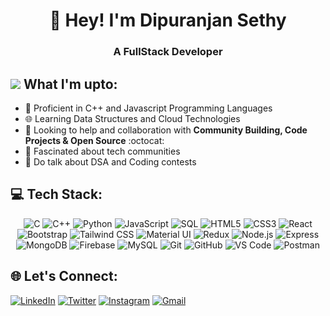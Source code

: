 <h1 align="center">👋 Hey! I'm Dipuranjan Sethy</h1>
<h3 align="center">A FullStack Developer</h3>

## <img src="https://ibb.co/hKy4z6P"/> What I'm upto:

- 💪 Proficient in C++ and Javascript Programming Languages
- 🌐 Learning Data Structures and Cloud Technologies
- 🤝 Looking to help and collaboration with **Community Building, Code Projects & Open Source** :octocat:
- 👥 Fascinated about tech communities
- 💪 Do talk about DSA and Coding contests

## 💻 Tech Stack:

<p align="center"> 
    <img alt="C" src="https://img.shields.io/badge/c-%2300599C.svg?&style=for-the-badge&logo=c&logoColor=white" />
    <img alt="C++" src="https://img.shields.io/badge/c++-%2300599C.svg?&style=for-the-badge&logo=c%2B%2B&logoColor=white" />
    <img alt="Python" src="https://img.shields.io/badge/python-%2314354C.svg?style=for-the-badge&logo=python&logoColor=white"/>
    <img alt="JavaScript" src="https://img.shields.io/badge/javascript-%23323330.svg?&style=for-the-badge&logo=javascript&logoColor=%23F7DF1E" />
<!--     <img alt="TypeScript" src="https://img.shields.io/badge/typescript-%23007ACC.svg?&style=for-the-badge&logo=typescript&logoColor=white" /> -->
    <img alt="SQL" src="https://img.shields.io/badge/sql-%23007ACC.svg?&style=for-the-badge&logo=sql&logoColor=white" />
    <img alt="HTML5" src="https://img.shields.io/badge/html5-%23E34F26.svg?&style=for-the-badge&logo=html5&logoColor=white" />
    <img alt="CSS3" src="https://img.shields.io/badge/css3-%231572B6.svg?&style=for-the-badge&logo=css3&logoColor=white" />
    <img alt="React" src="https://img.shields.io/badge/react-%2361DAFB.svg?&style=for-the-badge&logo=react&logoColor=white" />
<!--     <img alt="Next.js" src="https://img.shields.io/badge/next.js-%23000000.svg?&style=for-the-badge&logo=next.js&logoColor=white" /> -->
<!--     <img alt="React Native" src="https://img.shields.io/badge/react_native-%2361DAFB.svg?&style=for-the-badge&logo=react&logoColor=white" /> -->
    <img alt="Bootstrap" src="https://img.shields.io/badge/bootstrap-%23563D7C.svg?&style=for-the-badge&logo=bootstrap&logoColor=white" />
    <img alt="Tailwind CSS" src="https://img.shields.io/badge/tailwindcss-%2338B2AC.svg?&style=for-the-badge&logo=tailwind-css&logoColor=white" />
    <img alt="Material UI" src="https://img.shields.io/badge/material_ui-%230081CB.svg?&style=for-the-badge&logo=material-ui&logoColor=white" />
    <img alt="Redux" src="https://img.shields.io/badge/redux-%23764ABC.svg?&style=for-the-badge&logo=redux&logoColor=white" />
    <img alt="Node.js" src="https://img.shields.io/badge/Node.js-339933?style=for-the-badge&logo=nodedotjs&logoColor=white" />
    <img alt="Express" src="https://img.shields.io/badge/Express.js-%23404D59.svg?&style=for-the-badge&logo=express&logoColor=white" />
    <img alt="MongoDB" src="https://img.shields.io/badge/MongoDB-white?style=for-the-badge&logo=mongodb&logoColor=4EA94B" />
    <img alt="Firebase" src="https://img.shields.io/badge/firebase-ffca28?style=for-the-badge&logo=firebase&logoColor=black" />
    <img alt="MySQL" src="https://img.shields.io/badge/MySQL-00000F?style=for-the-badge&logo=mysql&logoColor=white" />
<!--     <img alt="Sequelize" src="https://img.shields.io/badge/sequelize-%23454F59.svg?&style=for-the-badge&logo=sequelize&logoColor=white" /> -->
<!--     <img alt="PostgreSQL" src="https://img.shields.io/badge/PostgreSQL-316192?style=for-the-badge&logo=postgresql&logoColor=white" /> -->
    <img alt="Git" src="https://img.shields.io/badge/Git-F05032?style=for-the-badge&logo=git&logoColor=white" />
    <img alt="GitHub" src="https://img.shields.io/badge/GitHub-181717?style=for-the-badge&logo=github&logoColor=white" />
    <img alt="VS Code" src="https://img.shields.io/badge/Visual_Studio_Code-0078D4?style=for-the-badge&logo=visual%20studio%20code&logoColor=white" />
    <img alt="Postman" src="https://img.shields.io/badge/Postman-FF6C37?style=for-the-badge&logo=postman&logoColor=white" />
<!--     <img alt="HyGraph" src="https://img.shields.io/badge/HyGraph-2496ED?style=for-the-badge&logo=hygraph&logoColor=white" /> -->
<!--     <img alt="Electron.js" src="https://img.shields.io/badge/Electron.js-2B2E3A?style=for-the-badge&logo=electron&logoColor=white" />
    <img alt="Docker" src="https://img.shields.io/badge/Docker-2496ED?style=for-the-badge&logo=docker&logoColor=white" />
    <img alt="Redis" src="https://img.shields.io/badge/Redis-darkred?style=for-the-badge&logo=redis&logoColor=white" /> -->
</p>


<!--   <a href="https://leetcode.com/Sachin5115/" target="_blank"> -->
<!--       <img src="https://img.shields.io/badge/Leetcode-white?style=for-the-badge&logo=leetcode&logoColor=D14836?" align="center" alt="Leetcode" height=40 /> -->
<!--   </a> -->
<!--   <a href="https://auth.geeksforgeeks.org/user/sachin5115" target="_blank"> -->
<!--       <img src="https://img.shields.io/badge/Geeksforgeeks-white?style=for-the-badge&logo=geeksforgeeks&logoColor=339933" align="center" alt="GeeksForGeeks" height=40 /> -->
<!--   </a> -->
<!-- </p> -->

## 🌐 Let's Connect:

[<img align="top" alt="LinkedIn" src="https://img.shields.io/badge/LinkedIn-0077B5?style=for-the-badge&logo=linkedin&logoColor=white" />](https://www.linkedin.com/in/dipuranjan-sethy-345b0a256/)
[<img align="top" alt="Twitter" src="https://img.shields.io/badge/Twitter-0077B5?style=for-the-badge&logo=twitter&logoColor=white" />](https://twitter.com/DipuranjanSethy)
[<img align="top" alt="Instagram" src="https://img.shields.io/badge/Instagram-E4405F?style=for-the-badge&logo=instagram&logoColor=white" />](https://www.instagram.com/dipuranjansethy143/)
[<img align="top" alt="Gmail" src="https://img.shields.io/badge/Gmail-D14836?style=for-the-badge&logo=gmail&logoColor=white" />](mailto:dipuranjansethy1432@gmail.com)
<br><br>


<!--   <img width="48%" src="https://github-readme-stats.vercel.app/api?username=imsachin49&show_icons=true&theme=react&hide_border=true&bg_color=0D1117&include_all_commits=true" />  -->
<!--   <img width="48%" src="https://github-readme-streak-stats.herokuapp.com/?user=imsachin49&show_icons=true&theme=react&hide_border=true&bg_color=0D1117&include_all_commits=true"" /> -->
<!-- </p>   -->


